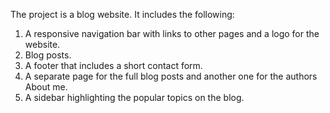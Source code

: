 The project is a blog website. It includes the following:
1. A responsive navigation bar with links to other pages and a logo for the website. 
2. Blog posts.
3. A footer  that includes a short contact form.
4. A separate page for the full blog posts and another one for the authors About me.
5. A sidebar highlighting the popular topics on the blog. 
